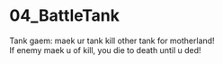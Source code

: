 # 04_BattleTank
Tank gaem: maek ur tank kill other tank for motherland!  
If enemy maek u of kill, you die to death until u ded!
